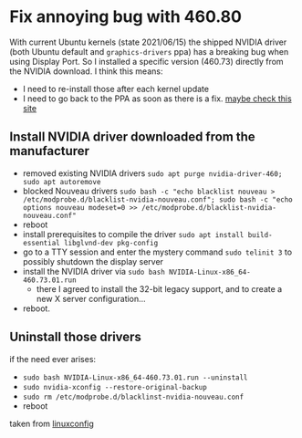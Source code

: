 # Fix annoying bug with 460.80

With current Ubuntu kernels (state 2021/06/15) the shipped NVIDIA driver (both Ubuntu default and `graphics-drivers` ppa) has a breaking bug when using Display Port.
So I installed a specific version (460.73) directly from the NVIDIA download. I think this means:

- I need to re-install those after each kernel update
- I need to go back to the PPA as soon as there is a fix. [maybe check this site](https://forums.developer.nvidia.com/t/465-24-02-page-fault/175782/120)

## Install NVIDIA driver downloaded from the manufacturer

- removed existing NVIDIA drivers `sudo apt purge nvidia-driver-460; sudo apt autoremove`
- blocked Nouveau drivers `sudo bash -c "echo blacklist nouveau > /etc/modprobe.d/blacklist-nvidia-nouveau.conf"; sudo bash -c "echo options nouveau modeset=0 >> /etc/modprobe.d/blacklist-nvidia-nouveau.conf"`
- reboot
- install prerequisites to compile the driver `sudo apt install build-essential libglvnd-dev pkg-config`
- go to a TTY session and enter the mystery command `sudo telinit 3` to possibly shutdown the display server
- install the NVIDIA driver via `sudo bash NVIDIA-Linux-x86_64-460.73.01.run`
    - there I agreed to install the 32-bit legacy support, and to create a new X server configuration...
- reboot. 

## Uninstall those drivers

if the need ever arises:

- `sudo bash NVIDIA-Linux-x86_64-460.73.01.run --uninstall`
- `sudo nvidia-xconfig --restore-original-backup`
- `sudo rm /etc/modprobe.d/blacklinst-nvidia-nouveau.conf`
- reboot

taken from [linuxconfig](https://linuxconfig.org/how-to-uninstall-the-nvidia-drivers-on-ubuntu-20-04-focal-fossa-linux)
